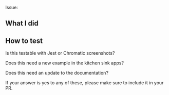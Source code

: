 Issue:

## What I did

## How to test

Is this testable with Jest or Chromatic screenshots?

Does this need a new example in the kitchen sink apps?

Does this need an update to the documentation?

If your answer is yes to any of these, please make sure to include it in your PR.
